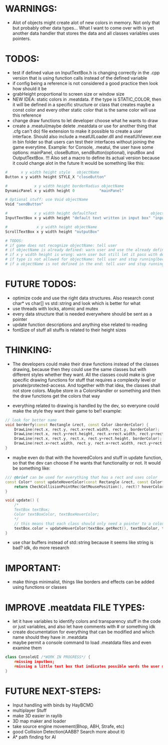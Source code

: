 # WARNINGS:
- Alot of objects might create alot of new colors in memory. Not only that but probably other data types... What I want to come over with is yet another data handler that stores the data and all classes variables uses pointers.

# TODOS:
- test if defined value on InputTextBox.h is changing correctly in the .cpp version that is using function calls instead of the defined variable
- if config being a reference is not considered a good practice then look how should it be
- grabHeight proportional to screen size or window size
- NEW IDEA: static colors in .meatdata. if the type is STATIC_COLOR, then it will be defined in a specific structure or class that creates maybe a const color and every other static color that is the same color will use this reference
- change draw functions to let developer choose what he wants to draw
- create a .meatui(maybe delete .meatdata or use for another thing that .cfg can't do) file extension to make it possible to create a user interface. Should also include a meatUILoader.dll and meatUIViewer.exe in bin folder so that users can test their interfaces without joining the game everytime. Example: for Console, .meatui, the user have some options: mainPanel, closeButton, sendButton(optional), inputBox and OutputTextBox. !!! Also set a macro to define its actual version because it could change alot in the future
It would be something like this:
```py
#      x y width height style   objectName
Button x y width height STYLE_X "closeButton"

#            x y width height borderRadius objectName
DynamicPanel x y width height 0           "mainPanel"

# Optional stuff: use Void objectName
Void "sendButton"

#            x y width height defaultText                        objectName
InputTextBox x y width height "default text written in input box" "inputBox"

#             x y width height objectName
ScrollTextBox x y width height "outputBox"

# TODOS:
# if game does not recognize objectName: tell user
# if objectName is already defined: warn user and use the already defined instead
# if x y width height is wrong: warn user but still let it pass with default values
# if type is not allowed for objectName: tell user and stop running(because it might be dangerous)
# if a objectName is not defined in the end: tell user and stop running(because it might be dangerous)
```

# FUTURE TODOS:
- optimize code and use the right data structures. Also research const char* vs char[] vs std::string and look which is better for what
- use threads with locks, atomic and mutex
- every data structure that is needed everywhere should be sent as a pointer
- update function descriptions and anything else related to reading
- fontSize of stuff all stuffs is related to their height sizes

# THINKING:
- The developers could make their draw functions instead of the classes drawing, because then they could use the same classes but with different styles whether they want. All the classes could make is give specific drawing functions for stuff that requires a complexity level or private/protected-access. And together with that idea, the classes shall not store colors. Maybe store in a ColorsHandler or something and then the draw functions get the colors that way

- everything related to drawing is handled by the dev, so everyone could make the style they want their game to be!!
example:
```cpp
// look for better name
void borderfy(const Rectangle &rect, const Color &borderColor) {
    DrawLine(rect.x, rect.y, rect.x+rect.width, rect.y, borderColor);
    DrawLine(rect.x, rect.y+rect.height, rect.x+rect.width, rect.y+rect.height, borderColor);
    DrawLine(rect.x, rect.y, rect.x, rect.y+rect.height, borderColor);
    DrawLine(rect.x+rect.width, rect.y, rect.x+rect.width, rect.y+rect.height, borderColor);
}
```
- maybe even do that with the hoveredColors and stuff in update function, so that the dev can choose if he wants that functionality or not. It would be something like:
```cpp
/// @brief can be used for everything that has a rect and uses color
const Color* const updateHoverColor(const Rectangle &rect, const Color* const defaultColor, const Color* const hoverColor) {
    return CheckCollisionPointRec(GetMousePosition(), rect)? hoverColor : defaultColor;
}

void update() {
    /*
    TextBox textBox;
    Color textBoxColor, textBoxHoverColor;
    */
    // this means that each class should only need a pointer to a color and then no need to copy colors
    textBox.color = updateHoverColor(textBox.getRect(), textBoxColor, textBoxHoverColor);
}
```

- use char buffers instead of std::string because it seems like string is bad? idk, do more research

# IMPORTANT:
- make things minimalist, things like borders and effects can be added using functions or classes

# IMPROVE .meatdata FILE TYPES:
- let it have variables to identify colors and transparency stuff in the code or just variables, and also let have comments with # or something idk
- create documentation for everything that can be modified and which name should they have in .meatdata
- maybe permit a console command to load .meatdata files and even examine them

```cpp
class ConsoleUI /*WORK IN PROGRESS*/ {
    #missing inputbox;
    #missing a little text box that indicates possible words the user might be looking for(maybe do like ddrace one).
}
```

# FUTURE NEXT-STEPS:
- Input handling with binds by HayBCMD
- multiplayer Stuff
- make 3D easier in raylib
- 3D map maker and loader
- take source engine movement(Bhop, ABH, Strafe, etc)
- good Collision Detection(AABB? Search more about it)
- A* path finding for AI